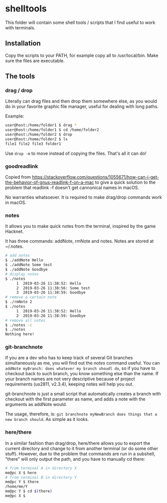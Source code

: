 # shelltools

This folder will contain some shell tools / scripts that I find useful to work with terminals.

## Installation

Copy the scripts to your PATH, for example copy all to /usr/local/bin. Make sure the files are executable.

## The tools

### drag / drop

Literally can drag files and then drop them somewhere else, as you would do in your favorite graphic file manager, useful for dealing with long paths.

Example:

```bash
user@host:/home/folder1 $ drag *
user@host:/home/folder1 $ cd /home/folder2
user@host:/home/folder2 $ drop
user@host:/home/folder2 $ ls
file1 file2 file3 folder1
```

Use ``drop -m`` to move instead of copying the files. That's all it can do!

### goodreadlink

Copied from https://stackoverflow.com/questions/1055671/how-can-i-get-the-behavior-of-gnus-readlink-f-on-a-mac to give a quick solution to the problem that readlink -f doesn't get cannonical names in macOS.

No warranties whatsoever. It is required to make drag/drop commands work in macOS.

### notes

It allows you to make quick notes from the terminal, inspired by the game Hacknet.

It has three commands: addNote, rmNote and notes. Notes are stored at ~/.notes.

```bash
# add notes
$ ./addNote Hello
$ ./addNote Some test
$ ./addNote Goodbye
# display notes
$ ./notes
     1	2019-03-26 11:38:52: Hello
     2	2019-03-26 11:38:56: Some test
     3	2019-03-26 11:38:59: Goodbye
# remove a certain note
$ ./rmNote 2
$ ./notes
     1	2019-03-26 11:38:52: Hello
     2	2019-03-26 11:38:59: Goodbye
# remove all notes
$ ./notes -c
$ ./notes
Nothing here!
```

### git-branchnote

If you are a dev who has to keep track of several Git branches simultaneously as me, you will find out the _notes_ command useful. You can `addNote myBranch: does whatever my branch shoudl do`, so if you have to checkout back to such branch, you know something else than the name. If your branch names are not very descriptive because of project requirements (us2811, v2.3.4), keeping notes will help you out.

git-branchnote is just a small script that automatically creates a branch with checkout with the first parameter as name, and adds a note with the arguments as addNote would.

The usage, therefore, is: `git branchnote myNewBranch does things that a new branch should`. As simple as it looks. 

### here/there

In a similar fashion than drag/drop, here/there allows you to export the current directory and change to it from another terminal (or do some other stuff). However, due to the problem that commands are run in a subshell, "there" will only output the path, and you have to manually cd there:

```bash
# from terminal A in directory X
me@pc X $ here
# from terminal B in directory Y
me@pc Y $ there
/home/me/Y
me@pc Y $ cd $(there)
me@pc X $
```
